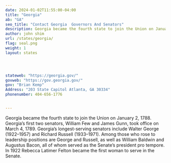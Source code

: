 ```yaml
---
date: 2024-01-02T11:55:00-04:00
title: "Georgia"
ab: "GA"
seo_title: "Contact Georgia  Governors And Senators"
description: Georgia became the fourth state to join the Union on January 2, 1788. Georgia’s first two senators, William Few and James Gunn, took office on March 4, 1789. Georgia’s longest-serving senators include Walter George (1922–1957) and Richard Russell (1933–1971). 
author: john shim
url: /states/georgia/
flag: seal.png
weight: 1
layout: states




stateweb: "https://georgia.gov/"
govweb: "https://gov.georgia.gov/"
gov: "Brian Kemp"
Address: "203 State Capitol Atlanta, GA 30334"
phonenumber: 404-656-1776


---
```

Georgia became the fourth state to join the Union on January 2, 1788. Georgia’s first two senators, William Few and James Gunn, took office on March 4, 1789. Georgia’s longest-serving senators include Walter George (1922–1957) and Richard Russell (1933–1971). Among those who rose to leadership positions are George and Russell, as well as William Baldwin and Augustus Bacon, all of whom served as the Senate’s president pro tempore. In 1922 Rebecca Latimer Felton became the first woman to serve in the Senate.